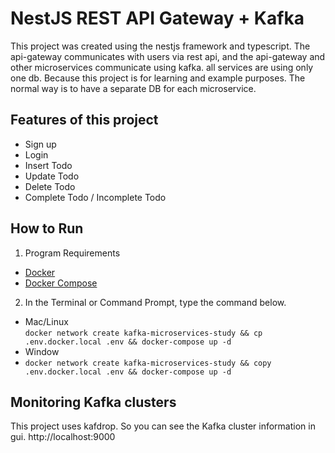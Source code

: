 # NestJS REST API Gateway + Kafka
This project was created using the nestjs framework and typescript.
The api-gateway communicates with users via rest api, and the api-gateway 
and other microservices communicate using kafka. all services are using only one db.
Because this project is for learning and example purposes. 
The normal way is to have a separate DB for each microservice.

## Features of this project
- Sign up
- Login
- Insert Todo
- Update Todo
- Delete Todo
- Complete Todo / Incomplete Todo

## How to Run

1. Program Requirements
-  [Docker](https://docs.docker.com/install/)
-  [Docker Compose](https://docs.docker.com/compose/install/)

2. In the Terminal or Command Prompt, type the command below.
- Mac/Linux \
`docker network create kafka-microservices-study && cp .env.docker.local .env && docker-compose up -d`
- Window
- `docker network create kafka-microservices-study && copy .env.docker.local .env && docker-compose up -d`


## Monitoring Kafka clusters
This project uses kafdrop. So you can see the Kafka cluster information in gui.
http://localhost:9000
